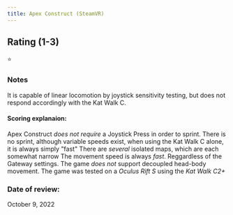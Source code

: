 ```yaml
---
title: Apex Construct (SteamVR)
---
```


## Rating (1-3)
⭐

### Notes
It is capable of linear locomotion by joystick sensitivity testing, but does not respond accordingly with the Kat Walk C.

#### Scoring explanaion:
Apex Construct *does not require* a Joystick Press in order to sprint. There is no sprint, although variable speeds exist, when using the Kat Walk C alone, it is always simply "fast"
There are *several* isolated maps, which are each somewhat narrow
The movement speed is always *fast*. Reggardless of the Gateway settings. 
The game *does not* support decoupled head-body movement.
The game was tested on a *Oculus Rift S* using the *Kat Walk C2+*

### Date of review:
October 9, 2022

<div id=hyvor-talk-view></div>
<script type=text/javascript>
    var HYVOR_TALK_WEBSITE = 7943;
    var HYVOR_TALK_CONFIG = {
        url: false,
        id: false
    };
</script>
<script async type=text/javascript src=//talk.hyvor.com/web-api/embed.js></script>
